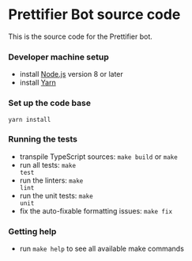 # Prettifier Bot source code

This is the source code for the Prettifier bot.

### Developer machine setup

- install [Node.js](https://nodejs.org) version 8 or later
- install [Yarn](https://yarnpkg.com/en/docs/install)

### Set up the code base

```
yarn install
```

### Running the tests

- transpile TypeScript sources: <code textrun="verify-make-command">make build</code> or `make`
- run all tests: <code textrun="verify-make-command">make test</code>
- run the linters: <code textrun="verify-make-command">make lint</code>
- run the unit tests: <code textrun="verify-make-command">make unit</code>
- fix the auto-fixable formatting issues: <code textrun="verify-make-command">make fix</code>

### Getting help

- run `make help` to see all available make commands
